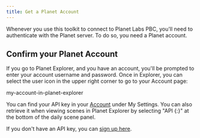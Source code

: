 ```yaml
---
title: Get a Planet Account
---
```


Whenever you use this toolkit to connect to Planet Labs PBC, you'll need to authenticate with the Planet server. To do so, you need a Planet account. 

## Confirm your Planet Account

If you go to Planet Explorer, and you have an account, you'll be prompted to enter your account username and password. Once in Explorer, you can select the user icon in the upper right corner to go to your Account page:

my-account-in-planet-explorer

You can find your API key in your [Account](https://account.planet.com/) under My Settings. You can also retrieve it when viewing scenes in Planet Explorer by selecting "API {:}" at the bottom of the daily scene panel.

If you don't have an API key, you can [sign up here](https://www.planet.com/explorer/?signup).
